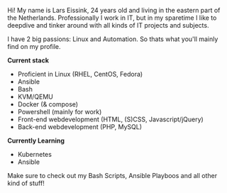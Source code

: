 Hi!
My name is Lars Eissink, 24 years old and living in the eastern part of the Netherlands.
Professionally I work in IT, but in my sparetime I like to deepdive and tinker around with all kinds of IT projects and subjects.

I have 2 big passions: Linux and Automation. So thats what you'll mainly find on my profile.

**Current stack**
* Proficient in Linux (RHEL, CentOS, Fedora)
* Ansible
* Bash
* KVM/QEMU
* Docker (& compose)
* Powershell (mainly for work)
* Front-end webdevelopment (HTML, (S)CSS, Javascript/jQuery)
* Back-end webdevelopment (PHP, MySQL)

**Currently Learning**
* Kubernetes
* Ansible

Make sure to check out my Bash Scripts, Ansible Playboos and all other kind of stuff!

